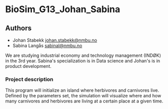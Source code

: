 # BioSim_G13_Johan_Sabina

## Authors

- Johan Stabekk <johan.stabekk@nmbu.no>
- Sabina Langås <sabinal@nmbu.no>

We are studying industrial economy and technology management (INDØK) 
in the 3rd year. Sabina's specialization is in Data science and Johan's is in
product development. 

### Project description
This program will initialize an island where herbivores and carnivores live. 
Defined by the parameters set, the simulation will visualize where and how many 
carnivores and herbivores are living at a certain place at a given time.
